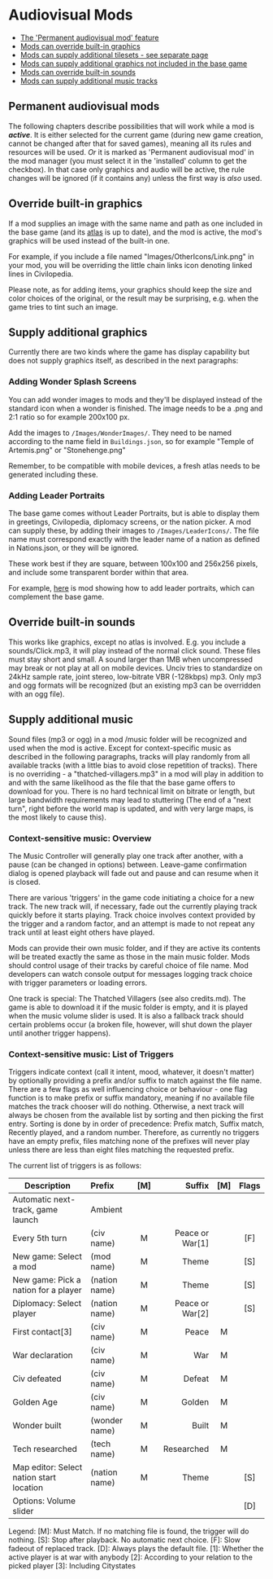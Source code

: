# Audiovisual Mods
- [The 'Permanent audiovisual mod' feature](#permanent-audiovisual-mods)
- [Mods can override built-in graphics](#override-built-in-graphics)
- [Mods can supply additional tilesets - see separate page](./Creating-a-custom-tileset.md)
- [Mods can supply additional graphics not included in the base game](#supply-additional-graphics)
- [Mods can override built-in sounds](#override-built-in-sounds)
- [Mods can supply additional music tracks](#supply-additional-music)

## Permanent audiovisual mods
The following chapters describe possibilities that will work while a mod is ***active***. It is either selected for the current game (during new game creation, cannot be changed after that for saved games), meaning all its rules and resources will be used. _Or_ it is marked as 'Permanent audiovisual mod' in the mod manager (you must select it in the 'installed' column to get the checkbox). In that case only graphics and audio will be active, the rule changes will be ignored (if it contains any) unless the first way is _also_ used.


## Override built-in graphics
If a mod supplies an image with the same name and path as one included in the base game (and its [atlas](./Mods.md#more-on-images-and-the-texture-atlas) is up to date), and the mod is active, the mod's graphics will be used instead of the built-in one.

For example, if you include a file named "Images/OtherIcons/Link.png" in your mod, you will be overriding the little chain links icon denoting linked lines in Civilopedia.

Please note, as for adding items, your graphics should keep the size and color choices of the original, or the result may be surprising, e.g. when the game tries to tint such an image.


## Supply additional graphics
Currently there are two kinds where the game has display capability but does not supply graphics itself, as described in the next paragraphs:

### Adding Wonder Splash Screens
You can add wonder images to mods and they'll be displayed instead of the standard icon when a wonder is finished. The image needs to be a .png and 2:1 ratio so for example 200x100 px.

Add the images to `/Images/WonderImages/`. They need to be named according to the name field in `Buildings.json`, so for example "Temple of Artemis.png" or "Stonehenge.png"

Remember, to be compatible with mobile devices, a fresh atlas needs to be generated including these.

### Adding Leader Portraits
The base game comes without Leader Portraits, but is able to display them in greetings, Civilopedia, diplomacy screens, or the nation picker. A mod can supply these, by adding their images to `/Images/LeaderIcons/`. The file name must correspond exactly with the leader name of a nation as defined in Nations.json, or they will be ignored.

These work best if they are square, between 100x100 and 256x256 pixels, and include some transparent border within that area.

For example, [here](https://github.com/yairm210/Unciv-leader-portrait-mod-example) is mod showing how to add leader portraits, which can complement the base game.


## Override built-in sounds
This works like graphics, except no atlas is involved. E.g. you include a sounds/Click.mp3, it will play instead of the normal click sound. These files must stay short and small. A sound larger than 1MB when uncompressed may break or not play at all on mobile devices. Unciv tries to standardize on 24kHz sample rate, joint stereo, low-bitrate VBR (-128kbps) mp3. Only mp3 and ogg formats will be recognized (but an existing mp3 can be overridden with an ogg file).


## Supply additional music
Sound files (mp3 or ogg) in a mod /music folder will be recognized and used when the mod is active. Except for context-specific music as described in the following paragraphs, tracks will play randomly from all available tracks (with a little bias to avoid close repetition of tracks). There is no overriding - a "thatched-villagers.mp3" in a mod will play in addition to and with the same likelihood as the file that the base game offers to download for you. There is no hard technical limit on bitrate or length, but large bandwidth requirements may lead to stuttering (The end of a "next turn", right before the world map is updated, and with very large maps, is the most likely to cause this).

### Context-sensitive music: Overview
The Music Controller will generally play one track after another, with a pause (can be changed in options) between. Leave-game confirmation dialog is opened playback will fade out and pause and can resume when it is closed.

There are various 'triggers' in the game code initiating a choice for a new track. The new track will, if necessary, fade out the currently playing track quickly before it starts playing. Track choice involves context provided by the trigger and a random factor, and an attempt is made to not repeat any track until at least eight others have played.

Mods can provide their own music folder, and if they are active its contents will be treated exactly the same as those in the main music folder. Mods should control usage of their tracks by careful choice of file name. Mod developers can watch console output for messages logging track choice with trigger parameters or loading errors.

One track is special: The Thatched Villagers (see also credits.md). The game is able to download it if the music folder is empty, and it is played when the music volume slider is used. It is also a fallback track should certain problems occur (a broken file, however, will shut down the player until another trigger happens).

### Context-sensitive music: List of Triggers
Triggers indicate context (call it intent, mood, whatever, it doesn't matter) by optionally providing a prefix and/or suffix to match against the file name. There are a few flags as well influencing choice or behaviour - one flag function is to make prefix or suffix mandatory, meaning if no available file matches the track chooser will do nothing. Otherwise, a next track will always be chosen from the available list by sorting and then picking the first entry. Sorting is done by in order of precedence: Prefix match, Suffix match, Recently played, and a random number. Therefore, as currently no triggers have an empty prefix, files matching none of the prefixes will never play unless there are less than eight files matching the requested prefix.

The current list of triggers is as follows:

| Description | Prefix | [M] | Suffix | [M] | Flags |
| ----------- |:------ |:---:| ----:|:---:|:---:|
| Automatic next-track, game launch | Ambient | | | | |
| Every 5th turn | (civ name) | M | Peace or War[1] | | [F] |
| New game: Select a mod | (mod name) | M | Theme | | [S] |
| New game: Pick a nation for a player | (nation name) | M | Theme | | [S] |
| Diplomacy: Select player | (nation name) | M | Peace or War[2] | | [S] |
| First contact[3] | (civ name) | M | Peace | M | |
| War declaration | (civ name) | M | War | M | |
| Civ defeated | (civ name) | M | Defeat | M | |
| Golden Age | (civ name) | M | Golden | M | |
| Wonder built | (wonder name) | M | Built | M | |
| Tech researched | (tech name) | M | Researched | M | |
| Map editor: Select nation start location | (nation name) | M | Theme | | [S] |
| Options: Volume slider | | | | | [D] |

Legend:
[M]: Must Match. If no matching file is found, the trigger will do nothing.
[S]: Stop after playback. No automatic next choice.
[F]: Slow fadeout of replaced track.
[D]: Always plays the default file.
[1]: Whether the active player is at war with anybody
[2]: According to your relation to the picked player
[3]: Including Citystates

